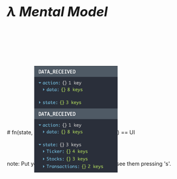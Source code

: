 <h1 style="font-size: 250%"><em>λ Mental Model</em></h1>
# fn(state, <img src="img/redux-actions-list.png" width="220" style="position: relative; top: 100px">) == UI
<br><br><br><br>

note:
    Put your speaker notes here.
    You can see them pressing 's'.
